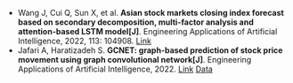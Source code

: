 * Wang J, Cui Q, Sun X, et al. <b>Asian stock markets closing index forecast based on secondary decomposition, multi-factor analysis and attention-based LSTM model[J]</b>. Engineering Applications of Artificial Intelligence, 2022, 113: 104908. [Link](https://www.sciencedirect.com/science/article/pii/S0952197622001385)
* Jafari A, Haratizadeh S. <b>GCNET: graph-based prediction of stock price movement using graph convolutional network[J]</b>. Engineering Applications of Artificial Intelligence, 2022. [Link](https://www.sciencedirect.com/science/article/pii/S0952197622004420) [Data](https://github.com/ut-kdd/GCNET-Dataset)
